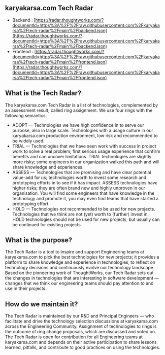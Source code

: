 ## karyakarsa.com Tech Radar

- Backend : [https://radar.thoughtworks.com/?documentId=https%3A%2F%2Fraw.githubusercontent.com%2Fkaryakarsa%2Ftech-radar%2Fmain%2Fbackend.json](https://radar.thoughtworks.com/?documentId=https%3A%2F%2Fraw.githubusercontent.com%2Fkaryakarsa%2Ftech-radar%2Fmain%2Fbackend.json)
- Frontend : [https://radar.thoughtworks.com/?documentId=https%3A%2F%2Fraw.githubusercontent.com%2Fkaryakarsa%2Ftech-radar%2Fmain%2Ffrontend.json](https://radar.thoughtworks.com/?documentId=https%3A%2F%2Fraw.githubusercontent.com%2Fkaryakarsa%2Ftech-radar%2Fmain%2Ffrontend.json)

## What is the Tech Radar?

The karyakarsa.com Tech Radar is a list of technologies, complemented by an assessment result, called ring assignment. We use four rings with the following semantics:

- ADOPT — Technologies we have high confidence in to serve our purpose, also in large scale. Technologies with a usage culture in our karyakarsa.com production environment, low risk and recommended to be widely used.
- TRIAL — Technologies that we have seen work with success in project work to solve a real problem; first serious usage experience that confirm benefits and can uncover limitations. TRIAL technologies are slightly more risky; some engineers in our organization walked this path and will share knowledge and experiences.
- ASSESS — Technologies that are promising and have clear potential value-add for us; technologies worth to invest some research and prototyping efforts in to see if it has impact. ASSESS technologies have higher risks; they are often brand new and highly unproven in our organisation. You will find some engineers that have knowledge in the technology and promote it, you may even find teams that have started a prototyping effort.
- HOLD — Technologies not recommended to be used for new projects. Technologies that we think are not (yet) worth to (further) invest in. HOLD technologies should not be used for new projects, but usually can be continued for existing projects.

## What is the purpose?

The Tech Radar is a tool to inspire and support Engineering teams at karyakarsa.com to pick the best technologies for new projects; it provides a platform to share knowledge and experience in technologies, to reflect on technology decisions and continuously evolve our technology landscape. Based on the pioneering work of ThoughtWorks, our Tech Radar sets out the changes in technologies that are interesting in software development — changes that we think our engineering teams should pay attention to and use in their projects.

## How do we maintain it?

The Tech Radar is maintained by our R&D and Principal Engineers — who facilitate and drive the technology selection discussions at karyakarsa.com across the Engineering Community. Assignment of technologies to rings is the outcome of ring change proposals, which are discussed and voted on. The Tech Radar is open for contribution for all Engineering teams at karyakarsa.com and depends on their active participation to share lessons learned, pitfalls, and contribute to good practices on using the technologies.
